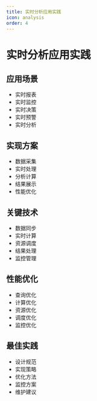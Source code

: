 ```yaml
---
title: 实时分析应用实践
icon: analysis
order: 4
---
```


# 实时分析应用实践

## 应用场景
- 实时报表
- 实时监控
- 实时决策
- 实时预警
- 实时分析

## 实现方案
- 数据采集
- 实时处理
- 分析计算
- 结果展示
- 性能优化

## 关键技术
- 数据同步
- 实时计算
- 资源调度
- 结果处理
- 监控管理

## 性能优化
- 查询优化
- 计算优化
- 资源优化
- 调度优化
- 监控优化

## 最佳实践
- 设计规范
- 实现策略
- 优化方法
- 监控方案
- 维护建议
